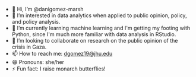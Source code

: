 - 👋 Hi, I’m @danigomez-marsh
- 👀 I’m interested in data analytics when applied to public opinion, policy, and policy analysis.
- 🌱 I’m currently learning machine learning and I'm getting my footing with Python, since I'm much more familiar with data analysis in RStudio.
- 💞️ I’m looking to collaborate on research on the public opinion of the crisis in Gaza.
- 📫 How to reach me: dgomez19@jhu.edu
- 😄 Pronouns: she/her
- ⚡ Fun fact: I raise monarch butterflies!

<!---
danigomez-marsh/danigomez-marsh is a ✨ special ✨ repository because its `README.md` (this file) appears on your GitHub profile.
You can click the Preview link to take a look at your changes.
--->
